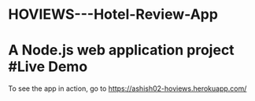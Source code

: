 # HOVIEWS---Hotel-Review-App
A Node.js web application project
#Live Demo
==
To see the app in action, go to https://ashish02-hoviews.herokuapp.com/
